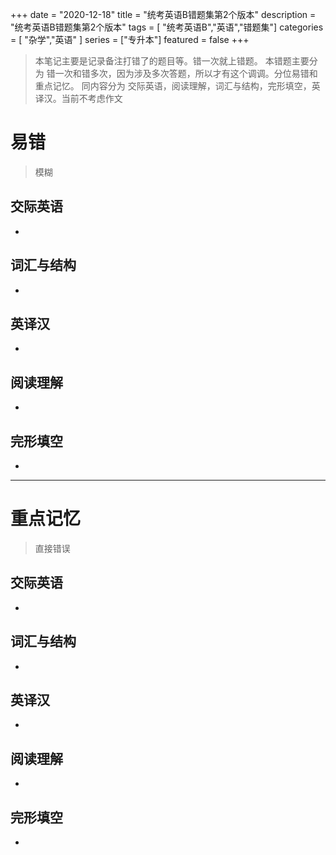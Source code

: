 +++
date = "2020-12-18"
title = "统考英语B错题集第2个版本"
description = "统考英语B错题集第2个版本"
tags = [ "统考英语B","英语","错题集"]
categories = [
    "杂学","英语"
]
series = ["专升本"]
featured = false
+++



> 本笔记主要是记录备注打错了的题目等。错一次就上错题。
> 本错题主要分为 错一次和错多次，因为涉及多次答题，所以才有这个调调。分位易错和重点记忆。
> 同内容分为 交际英语，阅读理解，词汇与结构，完形填空，英译汉。当前不考虑作文
# 易错
> 模糊
## 交际英语
* 
## 词汇与结构
* 
## 英译汉
* 
## 阅读理解
* 
## 完形填空
* 

***

# 重点记忆
> 直接错误
## 交际英语
* 
## 词汇与结构
* 
## 英译汉
* 
## 阅读理解
* 
## 完形填空
* 



